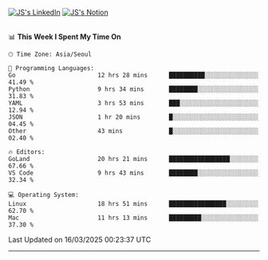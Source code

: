 
[![JS's LinkedIn](https://img.shields.io/badge/LinkedIn-blue?style=for-the-badge&logo=linkedin)](https://www.linkedin.com/in/jaeseung-lee-5a2a32139/) 
[![JS's Notion](https://img.shields.io/badge/Notion-black?style=for-the-badge&logo=notion)](https://bit.ly/ljswiki1) <br><br>
<!-- ![JS's GitHub stats](https://github-readme-stats-lemon-five.vercel.app/api?username=tkxkd0159&hide=contribs,prs,stars,issues&show_icons=true&theme=react&include_all_commits=true)   -->
<!-- ![Top Langs](https://github-readme-stats-lemon-five.vercel.app/api/top-langs/?username=tkxkd0159&layout=compact&hide=jupyter%20notebook,scss,html,css&langs_count=10)  -->


<!--START_SECTION:waka-->
📊 **This Week I Spent My Time On** 

```text
🕑︎ Time Zone: Asia/Seoul

💬 Programming Languages: 
Go                       12 hrs 28 mins      ██████████░░░░░░░░░░░░░░░   41.49 % 
Python                   9 hrs 34 mins       ████████░░░░░░░░░░░░░░░░░   31.83 % 
YAML                     3 hrs 53 mins       ███░░░░░░░░░░░░░░░░░░░░░░   12.94 % 
JSON                     1 hr 20 mins        █░░░░░░░░░░░░░░░░░░░░░░░░   04.45 % 
Other                    43 mins             █░░░░░░░░░░░░░░░░░░░░░░░░   02.40 % 

🔥 Editors: 
GoLand                   20 hrs 21 mins      █████████████████░░░░░░░░   67.66 % 
VS Code                  9 hrs 43 mins       ████████░░░░░░░░░░░░░░░░░   32.34 % 

💻 Operating System: 
Linux                    18 hrs 51 mins      ████████████████░░░░░░░░░   62.70 % 
Mac                      11 hrs 13 mins      █████████░░░░░░░░░░░░░░░░   37.30 % 
```


 Last Updated on 16/03/2025 00:23:37 UTC
<!--END_SECTION:waka-->

---
<!---
<a href="https://github.com/tkxkd0159/books">
  <img align="center" src="https://github-readme-stats-lemon-five.vercel.app/api/pin/?username=tkxkd0159&repo=books&theme=react" />
</a>
-->

<!---
- 🔭 I’m currently working on ...
- 🌱 I’m currently learning blockchain and distributed network
- 👯 I’m looking to collaborate on ...
- 🤔 I’m looking for help with ...
- 💬 Ask me about ...
- 📫 How to reach me: ...
- 😄 Pronouns: ...
- ⚡ Fun fact: ...
-->
